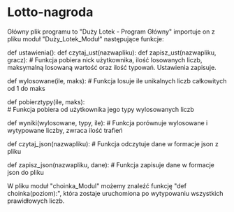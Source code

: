 # Lotto-nagroda

Główny plik programu to "Duży Lotek - Program Główny" importuje on z pliku moduł "Duży_Lotek_Moduł" następujące funkcje:

def ustawienia():
def czytaj_ust(nazwapliku):
def zapisz_ust(nazwapliku, gracz):
    # Funkcja pobiera nick użytkownika, ilość losowanych liczb, maksymalną losowaną wartość oraz ilość typowań. Ustawienia zapisuje.
    
def wylosowane(ile, maks):
    # Funkcja losuje ile unikalnych liczb całkowitych od 1 do maks
    
def pobierztypy(ile, maks):    
    # Funkcja pobiera od użytkownika jego typy wylosowanych liczb
    
def wyniki(wylosowane, typy, ile):
    # Funkcja porównuje wylosowane i wytypowane liczby, zwraca ilość trafień
    
def czytaj_json(nazwapliku):
    # Funkcja odczytuje dane w formacje json z pliku
    
def zapisz_json(nazwapliku, dane):
    # Funkcja zapisuje dane w formacje json do pliku
    
W pliku moduł "choinka_Modul" możemy znaleźć funkcję "def choinka(poziom):", która zostaje uruchomiona po wytypowaniu wszystkich prawidłowych liczb.
